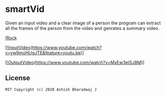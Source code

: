 # smartVid
Given an input video and a clear image of a person the program can extract all the frames of the person from the video and genrates a summary video.

[!Rock](rock.png)

[[!InputVideo](InPutThumbnail.png)(https://www.youtube.com/watch?v=yw9moHUgJTE&feature=youtu.be)]

[[!OutputVideo](OutPutThumbnail.png)(https://www.youtube.com/watch?v=MxEw3elSJ8M)]

## License
    MIT Copyright (c) 2020 Ashish Bharadwaj J
